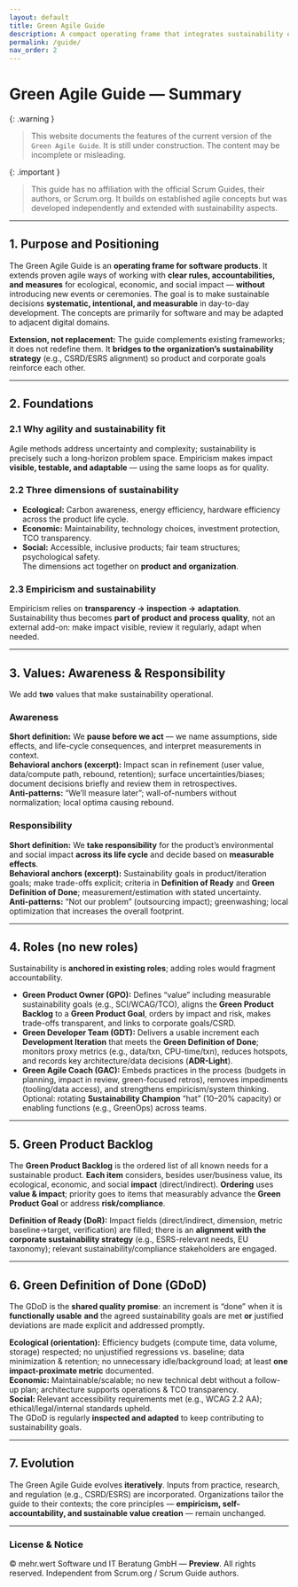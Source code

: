 ```yaml
---
layout: default
title: Green Agile Guide
description: A compact operating frame that integrates sustainability empirically into agile software development — without adding new meetings.
permalink: /guide/
nav_order: 2
---
```


# Green Agile Guide — Summary

{: .warning }
> This website documents the features of the current version of the `Green Agile Guide`. 
It is still under construction. The content may be incomplete or misleading.

{: .important }
> This guide has no affiliation with the official Scrum Guides, their authors, or Scrum.org. It builds on established agile concepts but was developed independently and extended with sustainability aspects.

---

## 1. Purpose and Positioning

The Green Agile Guide is an **operating frame for software products**. It extends proven agile ways of working with **clear rules, accountabilities, and measures** for ecological, economic, and social impact — **without** introducing new events or ceremonies. The goal is to make sustainable decisions **systematic, intentional, and measurable** in day-to-day development. The concepts are primarily for software and may be adapted to adjacent digital domains.

**Extension, not replacement:** The guide complements existing frameworks; it does not redefine them. It **bridges to the organization’s sustainability strategy** (e.g., CSRD/ESRS alignment) so product and corporate goals reinforce each other.

---

## 2. Foundations

### 2.1 Why agility and sustainability fit
Agile methods address uncertainty and complexity; sustainability is precisely such a long-horizon problem space. Empiricism makes impact **visible, testable, and adaptable** — using the same loops as for quality.

### 2.2 Three dimensions of sustainability
- **Ecological:** Carbon awareness, energy efficiency, hardware efficiency across the product life cycle.  
- **Economic:** Maintainability, technology choices, investment protection, TCO transparency.  
- **Social:** Accessible, inclusive products; fair team structures; psychological safety.  
The dimensions act together on **product and organization**.

### 2.3 Empiricism and sustainability
Empiricism relies on **transparency → inspection → adaptation**. Sustainability thus becomes **part of product and process quality**, not an external add-on: make impact visible, review it regularly, adapt when needed.

---

## 3. Values: Awareness & Responsibility

We add **two** values that make sustainability operational.

### Awareness
**Short definition:** We **pause before we act** — we name assumptions, side effects, and life-cycle consequences, and interpret measurements in context.  
**Behavioral anchors (excerpt):** Impact scan in refinement (user value, data/compute path, rebound, retention); surface uncertainties/biases; document decisions briefly and review them in retrospectives.  
**Anti-patterns:** “We’ll measure later”; wall-of-numbers without normalization; local optima causing rebound.

### Responsibility
**Short definition:** We **take responsibility** for the product’s environmental and social impact **across its life cycle** and decide based on **measurable effects**.  
**Behavioral anchors (excerpt):** Sustainability goals in product/iteration goals; make trade-offs explicit; criteria in **Definition of Ready** and **Green Definition of Done**; measurement/estimation with stated uncertainty.  
**Anti-patterns:** “Not our problem” (outsourcing impact); greenwashing; local optimization that increases the overall footprint.

---

## 4. Roles (no new roles)

Sustainability is **anchored in existing roles**; adding roles would fragment accountability.

- **Green Product Owner (GPO):** Defines “value” including measurable sustainability goals (e.g., SCI/WCAG/TCO), aligns the **Green Product Backlog** to a **Green Product Goal**, orders by impact and risk, makes trade-offs transparent, and links to corporate goals/CSRD.  
- **Green Developer Team (GDT):** Delivers a usable increment each **Development Iteration** that meets the **Green Definition of Done**; monitors proxy metrics (e.g., data/txn, CPU-time/txn), reduces hotspots, and records key architecture/data decisions (**ADR-Light**).  
- **Green Agile Coach (GAC):** Embeds practices in the process (budgets in planning, impact in review, green-focused retros), removes impediments (tooling/data access), and strengthens empiricism/system thinking. Optional: rotating **Sustainability Champion** “hat” (10–20% capacity) or enabling functions (e.g., GreenOps) across teams.

---

## 5. Green Product Backlog

The **Green Product Backlog** is the ordered list of all known needs for a sustainable product. **Each item** considers, besides user/business value, its ecological, economic, and social **impact** (direct/indirect). **Ordering** uses **value & impact**; priority goes to items that measurably advance the **Green Product Goal** or address **risk/compliance**.

**Definition of Ready (DoR):** Impact fields (direct/indirect, dimension, metric baseline→target, verification) are filled; there is an **alignment with the corporate sustainability strategy** (e.g., ESRS-relevant needs, EU taxonomy); relevant sustainability/compliance stakeholders are engaged.

---

## 6. Green Definition of Done (GDoD)

The GDoD is the **shared quality promise**: an increment is “done” when it is **functionally usable** **and** the agreed sustainability goals are met **or** justified deviations are made explicit and addressed promptly.

**Ecological (orientation):** Efficiency budgets (compute time, data volume, storage) respected; no unjustified regressions vs. baseline; data minimization & retention; no unnecessary idle/background load; at least **one impact-proximate metric** documented.  
**Economic:** Maintainable/scalable; no new technical debt without a follow-up plan; architecture supports operations & TCO transparency.  
**Social:** Relevant accessibility requirements met (e.g., WCAG 2.2 AA); ethical/legal/internal standards upheld.  
The GDoD is regularly **inspected and adapted** to keep contributing to sustainability goals.

---

## 7. Evolution

The Green Agile Guide evolves **iteratively**. Inputs from practice, research, and regulation (e.g., CSRD/ESRS) are incorporated. Organizations tailor the guide to their contexts; the core principles — **empiricism, self-accountability, and sustainable value creation** — remain unchanged.

---

### License & Notice
© mehr.wert Software und IT Beratung GmbH — **Preview**. All rights reserved. Independent from Scrum.org / Scrum Guide authors.